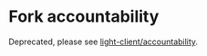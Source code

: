 # Fork accountability

Deprecated, please see [light-client/accountability](https://github.com/cometbft/cometbft/blob/v0.37.x/spec/light-client/accountability).
